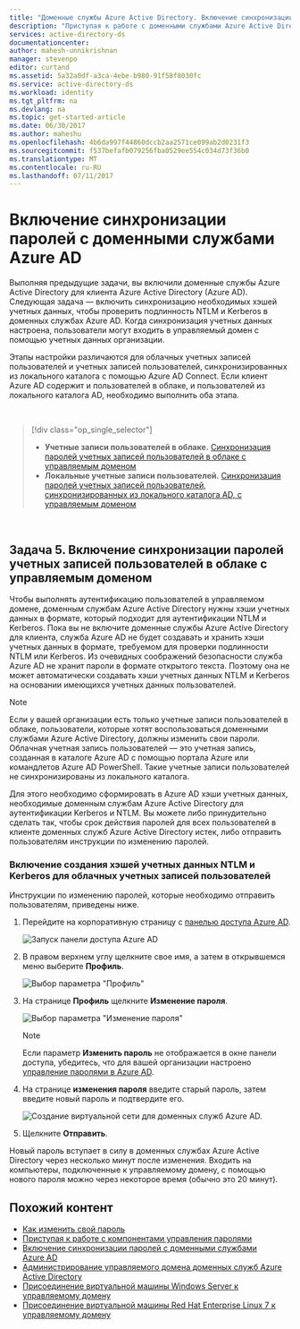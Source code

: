 ```yaml
---
title: "Доменные службы Azure Active Directory. Включение синхронизации паролей | Документация Майкрософт"
description: "Приступая к работе с доменными службами Azure Active Directory"
services: active-directory-ds
documentationcenter: 
author: mahesh-unnikrishnan
manager: stevenpo
editor: curtand
ms.assetid: 5a32a0df-a3ca-4ebe-b980-91f58f8030fc
ms.service: active-directory-ds
ms.workload: identity
ms.tgt_pltfrm: na
ms.devlang: na
ms.topic: get-started-article
ms.date: 06/30/2017
ms.author: maheshu
ms.openlocfilehash: 4b6da997f44860dccb2aa2571ce099ab2d0231f3
ms.sourcegitcommit: f537befafb079256fba0529ee554c034d73f36b0
ms.translationtype: MT
ms.contentlocale: ru-RU
ms.lasthandoff: 07/11/2017
---
```

# <a name="enable-password-synchronization-to-azure-active-directory-domain-services"></a>Включение синхронизации паролей с доменными службами Azure AD
Выполняя предыдущие задачи, вы включили доменные службы Azure Active Directory для клиента Azure Active Directory (Azure AD). Следующая задача — включить синхронизацию необходимых хэшей учетных данных, чтобы проверить подлинность NTLM и Kerberos в доменных службах Azure AD. Когда синхронизация учетных данных настроена, пользователи могут входить в управляемый домен с помощью учетных данных организации.

Этапы настройки различаются для облачных учетных записей пользователей и учетных записей пользователей, синхронизированных из локального каталога с помощью Azure AD Connect.  Если клиент Azure AD содержит и пользователей в облаке, и пользователей из локального каталога AD, необходимо выполнить оба этапа.

<br>

> [!div class="op_single_selector"]
> * **Учетные записи пользователей в облаке.** [Синхронизация паролей учетных записей пользователей в облаке с управляемым доменом](active-directory-ds-getting-started-password-sync.md)
> * **Локальные учетные записи пользователей.** [Синхронизация паролей учетных записей пользователей, синхронизированных из локального каталога AD, с управляемым доменом](active-directory-ds-getting-started-password-sync-synced-tenant.md)
>
>

<br>

## <a name="task-5-enable-password-synchronization-to-your-managed-domain-for-cloud-only-user-accounts"></a>Задача 5. Включение синхронизации паролей учетных записей пользователей в облаке с управляемым доменом
Чтобы выполнять аутентификацию пользователей в управляемом домене, доменным службам Azure Active Directory нужны хэши учетных данных в формате, который подходит для аутентификации NTLM и Kerberos. Пока вы не включите доменные службы Azure Active Directory для клиента, служба Azure AD не будет создавать и хранить хэши учетных данных в формате, требуемом для проверки подлинности NTLM или Kerberos. Из очевидных соображений безопасности служба Azure AD не хранит пароли в формате открытого текста. Поэтому она не может автоматически создавать хэши учетных данных NTLM и Kerberos на основании имеющихся учетных данных пользователей.

> [!NOTE]
> Если у вашей организации есть только учетные записи пользователей в облаке, пользователи, которые хотят воспользоваться доменными службами Azure Active Directory, должны изменить свои пароли. Облачная учетная запись пользователей — это учетная запись, созданная в каталоге Azure AD с помощью портала Azure или командлетов Azure AD PowerShell. Такие учетные записи пользователей не синхронизированы из локального каталога.
>
>

Для этого необходимо сформировать в Azure AD хэши учетных данных, необходимые доменным службам Azure Active Directory для аутентификации Kerberos и NTLM. Вы можете либо принудительно сделать так, чтобы срок действия паролей для всех пользователей в клиенте доменных служб Azure Active Directory истек, либо отправить пользователям инструкции по изменению паролей.

### <a name="enable-ntlm-and-kerberos-credential-hash-generation-for-a-cloud-only-user-account"></a>Включение создания хэшей учетных данных NTLM и Kerberos для облачных учетных записей пользователей
Инструкции по изменению паролей, которые необходимо отправить пользователям, приведены ниже.

1. Перейдите на корпоративную страницу с [панелью доступа Azure AD](http://myapps.microsoft.com).

    ![Запуск панели доступа Azure AD](./media/active-directory-domain-services-getting-started/access-panel.png)

2. В правом верхнем углу щелкните свое имя, а затем в открывшемся меню выберите **Профиль**.

    ![Выбор параметра "Профиль"](./media/active-directory-domain-services-getting-started/select-profile.png)

3. На странице **Профиль** щелкните **Изменение пароля**.

    ![Выбор параметра "Изменение пароля"](./media/active-directory-domain-services-getting-started/user-change-password.png)

   > [!NOTE]
   > Если параметр **Изменить пароль** не отображается в окне панели доступа, убедитесь, что для вашей организации настроено [управление паролями в Azure AD](../active-directory/active-directory-passwords-getting-started.md).
   >
   >
4. На странице **изменения пароля** введите старый пароль, затем введите новый пароль и подтвердите его.

    ![Создание виртуальной сети для доменных служб Azure AD.](./media/active-directory-domain-services-getting-started/user-change-password2.png)

5. Щелкните **Отправить**.

Новый пароль вступает в силу в доменных службах Azure Active Directory через несколько минут после изменения. Входить на компьютеры, подключенные к управляемому домену, с помощью нового пароля можно через некоторое время (обычно это 20 минут).

## <a name="related-content"></a>Похожий контент
* [Как изменить свой пароль](../active-directory/active-directory-passwords-update-your-own-password.md)
* [Приступая к работе с компонентами управления паролями](../active-directory/active-directory-passwords-getting-started.md)
* [Включение синхронизации паролей с доменными службами Azure AD](active-directory-ds-getting-started-password-sync-synced-tenant.md)
* [Администрирование управляемого домена доменных служб Azure Active Directory](active-directory-ds-admin-guide-administer-domain.md)
* [Присоединение виртуальной машины Windows Server к управляемому домену](active-directory-ds-admin-guide-join-windows-vm.md)
* [Присоединение виртуальной машины Red Hat Enterprise Linux 7 к управляемому домену](active-directory-ds-admin-guide-join-rhel-linux-vm.md)
